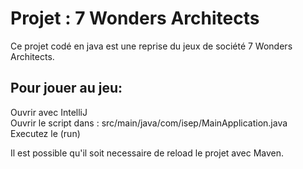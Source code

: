 # Projet : 7 Wonders Architects

Ce projet codé en java est une reprise du jeux de société 7 Wonders Architects.

## Pour jouer au jeu:

Ouvrir avec IntelliJ  
Ouvrir le script dans : src/main/java/com/isep/MainApplication.java
Executez le (run)

Il est possible qu'il soit necessaire de reload le projet avec Maven.
